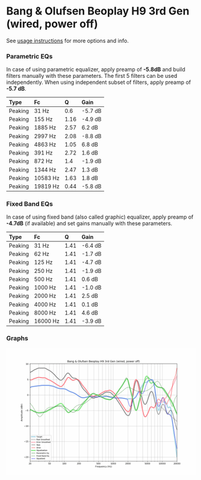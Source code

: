 # Bang & Olufsen Beoplay H9 3rd Gen (wired, power off)
See [usage instructions](https://github.com/jaakkopasanen/AutoEq#usage) for more options and info.

### Parametric EQs
In case of using parametric equalizer, apply preamp of **-5.8dB** and build filters manually
with these parameters. The first 5 filters can be used independently.
When using independent subset of filters, apply preamp of **-5.7 dB**.

| Type    | Fc       |    Q | Gain    |
|:--------|:---------|:-----|:--------|
| Peaking | 31 Hz    | 0.6  | -5.7 dB |
| Peaking | 155 Hz   | 1.16 | -4.9 dB |
| Peaking | 1885 Hz  | 2.57 | 6.2 dB  |
| Peaking | 2997 Hz  | 2.08 | -8.8 dB |
| Peaking | 4863 Hz  | 1.05 | 6.8 dB  |
| Peaking | 391 Hz   | 2.72 | 1.6 dB  |
| Peaking | 872 Hz   | 1.4  | -1.9 dB |
| Peaking | 1344 Hz  | 2.47 | 1.3 dB  |
| Peaking | 10583 Hz | 1.63 | 1.8 dB  |
| Peaking | 19819 Hz | 0.44 | -5.8 dB |

### Fixed Band EQs
In case of using fixed band (also called graphic) equalizer, apply preamp of **-4.7dB**
(if available) and set gains manually with these parameters.

| Type    | Fc       |    Q | Gain    |
|:--------|:---------|:-----|:--------|
| Peaking | 31 Hz    | 1.41 | -6.4 dB |
| Peaking | 62 Hz    | 1.41 | -1.7 dB |
| Peaking | 125 Hz   | 1.41 | -4.7 dB |
| Peaking | 250 Hz   | 1.41 | -1.9 dB |
| Peaking | 500 Hz   | 1.41 | 0.6 dB  |
| Peaking | 1000 Hz  | 1.41 | -1.0 dB |
| Peaking | 2000 Hz  | 1.41 | 2.5 dB  |
| Peaking | 4000 Hz  | 1.41 | 0.1 dB  |
| Peaking | 8000 Hz  | 1.41 | 4.6 dB  |
| Peaking | 16000 Hz | 1.41 | -3.9 dB |

### Graphs
![](./Bang%20&%20Olufsen%20Beoplay%20H9%203rd%20Gen%20(wired,%20power%20off).png)